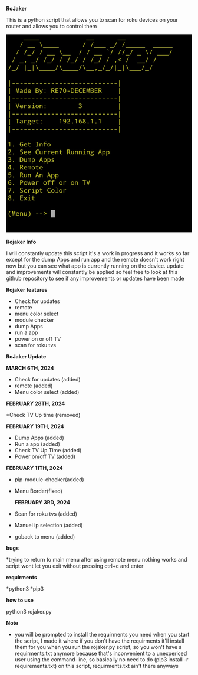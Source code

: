 **RoJaker**

This is a python script that allows you to scan for roku devices on your router and allows you to control them 

![Screenshot](Screenshot_20240306_094039_Termux.jpg)

**Rojaker Info**

I will constantly update this script it's a work in progress and it works so far except for the dump Apps and run app and the remote doesn't work right now but you can see what app is currently running on the device. update and improvements will constantly be applied so feel free to look at this github repository to see if any improvements or updates have been made 

**Rojaker features**
* Check for updates 
* remote
* menu color select
* module checker
* dump Apps
* run a app
* power on or off TV
* scan for roku tvs 

**RoJaker Update**

**MARCH 6TH, 2024**
* Check for updates (added)
* remote (added)
* Menu color select (added)


**FEBRUARY 28TH, 2024**

*Check TV Up time (removed)



**FEBRUARY 19TH, 2024**
* Dump Apps (added)
* Run a app (added)
* Check TV Up Time (added)
* Power on/off TV (added)


 **FEBRUARY 11TH, 2024**
* pip-module-checker(added)
* Menu Border(fixed) 

  **FEBRUARY 3RD, 2024**
* Scan for roku tvs (added)
* Manuel ip selection (added)
* goback to menu (added)

**bugs**

*trying to return to main menu after using remote menu nothing works and script wont let you exit without pressing ctrl+c and enter


**requirments**

*python3
*pip3

**how to use**

python3 rojaker.py

**Note**

* you will be prompted to install the requirments you need when you start the script, I made it where if you don't have the requirments it'll install them for you when you run the rojaker.py script, so you won't have a requirments.txt anymore because that's inconvenient to a unexpericed user using the command-line, so basically no need to do (pip3 install -r requirements.txt) on this script, requirments.txt ain't there anyways 
